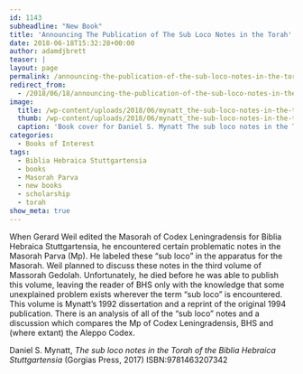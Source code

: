 ```yaml
---
id: 1143
subheadline: "New Book"
title: 'Announcing The Publication of The Sub Loco Notes in the Torah'
date: 2018-06-18T15:32:28+00:00
author: adamdjbrett
teaser: |
layout: page
permalink: /announcing-the-publication-of-the-sub-loco-notes-in-the-torah/
redirect_from:
  - /2018/06/18/announcing-the-publication-of-the-sub-loco-notes-in-the-torah/
image:
  title: /wp-content/uploads/2018/06/mynatt_the-sub-loco-notes-in-the-torah-of-the-biblia-hebraica-stuttgartensia-203x300.png
  thumb: /wp-content/uploads/2018/06/mynatt_the-sub-loco-notes-in-the-torah-of-the-biblia-hebraica-stuttgartensia-150x150.png
  caption: 'Book cover for Daniel S. Mynatt The sub loco notes in the Torah of the Biblia Hebraica Stuttgartensia'
categories:
  - Books of Interest
tags:
  - Biblia Hebraica Stuttgartensia
  - books
  - Masorah Parva
  - new books
  - scholarship
  - torah
show_meta: true
---
```



When Gerard Weil edited the Masorah of Codex Leningradensis for Biblia Hebraica Stuttgartensia, he encountered certain problematic notes in the Masorah Parva (Mp). He labeled these “sub loco” in the apparatus for the Masorah. Weil planned to discuss these notes in the third volume of Massorah Gedolah. Unfortunately, he died before he was able to publish this volume, leaving the reader of BHS only with the knowledge that some unexplained problem exists wherever the term “sub loco” is encountered. This volume is Mynatt’s 1992 dissertation and a reprint of the original 1994 publication. There is an analysis of all of the “sub loco” notes and a discussion which compares the Mp of Codex Leningradensis, BHS and (where extant) the Aleppo Codex.

Daniel S. Mynatt, _The sub loco notes in the Torah of the Biblia Hebraica Stuttgartensia_ (Gorgias Press, 2017) ISBN:9781463207342
